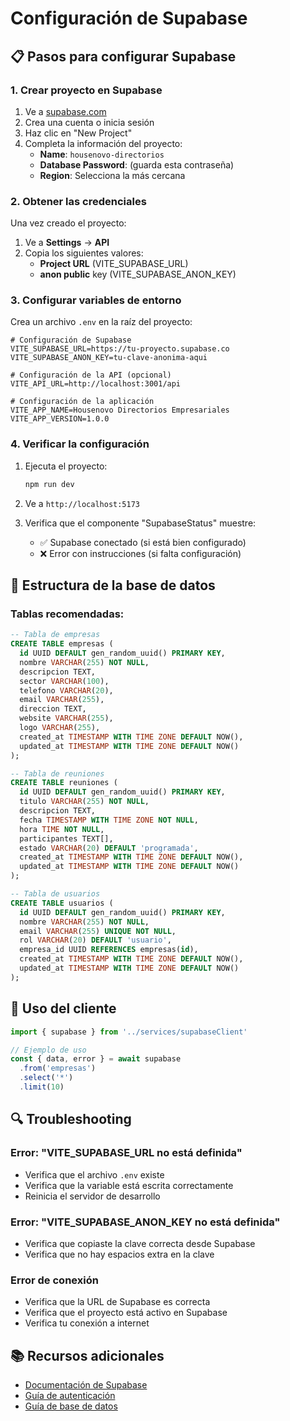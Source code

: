 # Configuración de Supabase

## 📋 Pasos para configurar Supabase

### 1. Crear proyecto en Supabase

1. Ve a [supabase.com](https://supabase.com)
2. Crea una cuenta o inicia sesión
3. Haz clic en "New Project"
4. Completa la información del proyecto:
   - **Name**: `housenovo-directorios`
   - **Database Password**: (guarda esta contraseña)
   - **Region**: Selecciona la más cercana

### 2. Obtener las credenciales

Una vez creado el proyecto:

1. Ve a **Settings** → **API**
2. Copia los siguientes valores:
   - **Project URL** (VITE_SUPABASE_URL)
   - **anon public** key (VITE_SUPABASE_ANON_KEY)

### 3. Configurar variables de entorno

Crea un archivo `.env` en la raíz del proyecto:

```env
# Configuración de Supabase
VITE_SUPABASE_URL=https://tu-proyecto.supabase.co
VITE_SUPABASE_ANON_KEY=tu-clave-anonima-aqui

# Configuración de la API (opcional)
VITE_API_URL=http://localhost:3001/api

# Configuración de la aplicación
VITE_APP_NAME=Housenovo Directorios Empresariales
VITE_APP_VERSION=1.0.0
```

### 4. Verificar la configuración

1. Ejecuta el proyecto:
   ```bash
   npm run dev
   ```

2. Ve a `http://localhost:5173`
3. Verifica que el componente "SupabaseStatus" muestre:
   - ✅ Supabase conectado (si está bien configurado)
   - ❌ Error con instrucciones (si falta configuración)

## 🔧 Estructura de la base de datos

### Tablas recomendadas:

```sql
-- Tabla de empresas
CREATE TABLE empresas (
  id UUID DEFAULT gen_random_uuid() PRIMARY KEY,
  nombre VARCHAR(255) NOT NULL,
  descripcion TEXT,
  sector VARCHAR(100),
  telefono VARCHAR(20),
  email VARCHAR(255),
  direccion TEXT,
  website VARCHAR(255),
  logo VARCHAR(255),
  created_at TIMESTAMP WITH TIME ZONE DEFAULT NOW(),
  updated_at TIMESTAMP WITH TIME ZONE DEFAULT NOW()
);

-- Tabla de reuniones
CREATE TABLE reuniones (
  id UUID DEFAULT gen_random_uuid() PRIMARY KEY,
  titulo VARCHAR(255) NOT NULL,
  descripcion TEXT,
  fecha TIMESTAMP WITH TIME ZONE NOT NULL,
  hora TIME NOT NULL,
  participantes TEXT[],
  estado VARCHAR(20) DEFAULT 'programada',
  created_at TIMESTAMP WITH TIME ZONE DEFAULT NOW(),
  updated_at TIMESTAMP WITH TIME ZONE DEFAULT NOW()
);

-- Tabla de usuarios
CREATE TABLE usuarios (
  id UUID DEFAULT gen_random_uuid() PRIMARY KEY,
  nombre VARCHAR(255) NOT NULL,
  email VARCHAR(255) UNIQUE NOT NULL,
  rol VARCHAR(20) DEFAULT 'usuario',
  empresa_id UUID REFERENCES empresas(id),
  created_at TIMESTAMP WITH TIME ZONE DEFAULT NOW(),
  updated_at TIMESTAMP WITH TIME ZONE DEFAULT NOW()
);
```

## 🚀 Uso del cliente

```typescript
import { supabase } from '../services/supabaseClient'

// Ejemplo de uso
const { data, error } = await supabase
  .from('empresas')
  .select('*')
  .limit(10)
```

## 🔍 Troubleshooting

### Error: "VITE_SUPABASE_URL no está definida"
- Verifica que el archivo `.env` existe
- Verifica que la variable está escrita correctamente
- Reinicia el servidor de desarrollo

### Error: "VITE_SUPABASE_ANON_KEY no está definida"
- Verifica que copiaste la clave correcta desde Supabase
- Verifica que no hay espacios extra en la clave

### Error de conexión
- Verifica que la URL de Supabase es correcta
- Verifica que el proyecto está activo en Supabase
- Verifica tu conexión a internet

## 📚 Recursos adicionales

- [Documentación de Supabase](https://supabase.com/docs)
- [Guía de autenticación](https://supabase.com/docs/guides/auth)
- [Guía de base de datos](https://supabase.com/docs/guides/database)
